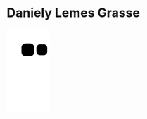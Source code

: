 # Daniely Lemes Grasse


 ![Snake animation](https://github.com/rafaballerini/rafaballerini/blob/output/github-contribution-grid-snake.svg)
 
</div>
